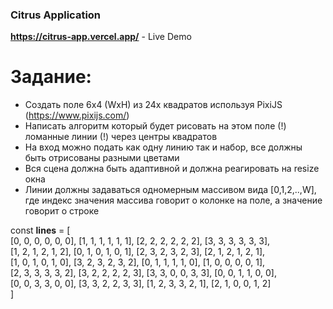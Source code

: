 ### Citrus Application

**https://citrus-app.vercel.app/** - Live Demo

# Задание:

- Создать поле 6x4 (WxH) из 24х квадратов используя PixiJS (https://www.pixijs.com/)
- Написать алгоритм который будет рисовать на этом поле (!) ломанные линии (!) через центры квадратов
- На вход можно подать как одну линию так и набор, все должны быть отрисованы разными цветами
- Вся сцена должна быть адаптивной и должна реагировать на resize окна
- Линии должны задаваться одномерным массивом вида [0,1,2,..,W], где
  индекс значения массива говорит о колонке на поле,
  а значение говорит о строке

const **lines** = [  
[0, 0, 0, 0, 0, 0], [1, 1, 1, 1, 1, 1], [2, 2, 2, 2, 2, 2], [3, 3, 3, 3, 3, 3],  
[1, 2, 1, 2, 1, 2], [0, 1, 0, 1, 0, 1], [2, 3, 2, 3, 2, 3], [2, 1, 2, 1, 2, 1],  
[1, 0, 1, 0, 1, 0], [3, 2, 3, 2, 3, 2], [0, 1, 1, 1, 1, 0], [1, 0, 0, 0, 0, 1],  
[2, 3, 3, 3, 3, 2], [3, 2, 2, 2, 2, 3], [3, 3, 0, 0, 3, 3], [0, 0, 1, 1, 0, 0],  
[0, 0, 3, 3, 0, 0], [3, 3, 2, 2, 3, 3], [1, 2, 3, 3, 2, 1], [2, 1, 0, 0, 1, 2]  
]

